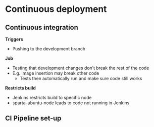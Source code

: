 # Continuous deployment

## Continuous integration
**Triggers**
- Pushing to the development branch

**Job**
- Testing that development changes don't break the rest of the code
- E.g. image insertion may break other code
	- Tests then automatically run and make sure code still works

**Restricts build**
- Jenkins restricts build to specific node
- sparta-ubuntu-node leads to code not running in Jenkins

## CI Pipeline set-up

